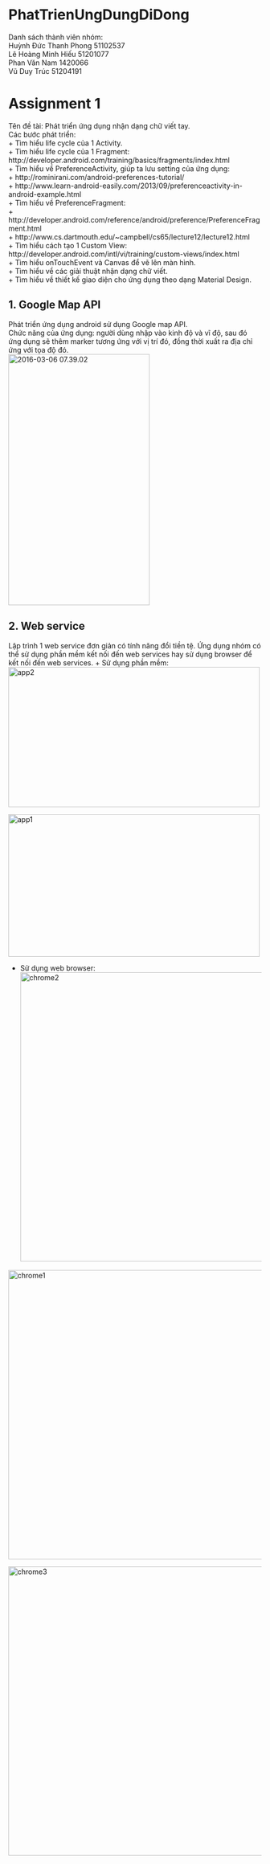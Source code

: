 # PhatTrienUngDungDiDong
Danh sách thành viên nhóm:<br />
Huỳnh Đức Thanh Phong 51102537<br />
Lê Hoàng Minh Hiếu 51201077<br />
Phan Văn Nam 1420066<br />
Vũ Duy Trúc 51204191<br />

<h1>Assignment 1</h1>
Tên đề tài: Phát triển ứng dụng nhận dạng chữ viết tay.<br />
Các bước phát triển: <br />
+ Tìm hiểu life cycle của 1 Activity.<br />
+ Tìm hiểu life cycle của 1 Fragment: http://developer.android.com/training/basics/fragments/index.html <br />
+ Tìm hiểu về PreferenceActivity, giúp ta lưu setting của ứng dụng: <br />
+   http://rominirani.com/android-preferences-tutorial/ <br />
+   http://www.learn-android-easily.com/2013/09/preferenceactivity-in-android-example.html <br />
+ Tìm hiểu về PreferenceFragment: <br />
+   http://developer.android.com/reference/android/preference/PreferenceFragment.html <br />
+   http://www.cs.dartmouth.edu/~campbell/cs65/lecture12/lecture12.html <br />
+ Tìm hiểu cách tạo 1 Custom View: http://developer.android.com/intl/vi/training/custom-views/index.html <br />
+ Tìm hiểu onTouchEvent và Canvas để vẽ lên màn hình.<br />
+ Tìm hiểu về các giải thuật nhận dạng chữ viết.<br />
+ Tìm hiểu về thiết kế giao diện cho ứng dụng theo dạng Material Design.<br />

<h2>1. Google Map API</h2>
Phát triển ứng dụng android sử dụng Google map API. <br />
Chức năng của ứng dụng: người dùng nhập vào kinh độ và vĩ độ, sau đó ứng dụng sẽ thêm marker tương ứng với vị trí đó, đồng thời xuất ra địa chỉ ứng với tọa độ đó. <br />
<a data-flickr-embed="true"  href="https://www.flickr.com/photos/59466970@N04/25454894551/in/dateposted-public/" title="2016-03-06 07.39.02"><img src="https://farm2.staticflickr.com/1710/25454894551_24cc7d15a9.jpg" width="281" height="500" alt="2016-03-06 07.39.02"></a><script async src="//embedr.flickr.com/assets/client-code.js" charset="utf-8"></script>

<h2>2. Web service</h2>
Lập trình 1 web service đơn giản có tính năng đổi tiền tệ.
Ứng dụng nhóm có thể sử dụng phần mềm kết nối đến web services hay sử dụng browser để kết nối đến web services.
+ Sử dụng phần mềm:
<a data-flickr-embed="true"  href="https://www.flickr.com/photos/59466970@N04/25128806264/in/dateposted-public/" title="app2"><img src="https://farm2.staticflickr.com/1673/25128806264_7490958dbe.jpg" width="500" height="279" alt="app2"></a><script async src="//embedr.flickr.com/assets/client-code.js" charset="utf-8"></script>

<a data-flickr-embed="true"  href="https://www.flickr.com/photos/59466970@N04/25128806574/in/dateposted-public/" title="app1"><img src="https://farm2.staticflickr.com/1488/25128806574_df22a29c42.jpg" width="500" height="284" alt="app1"></a><script async src="//embedr.flickr.com/assets/client-code.js" charset="utf-8"></script>
+ Sử dụng web browser:
<a data-flickr-embed="true"  href="https://www.flickr.com/photos/59466970@N04/25759248635/in/dateposted-public/" title="chrome2"><img src="https://farm2.staticflickr.com/1701/25759248635_90dfaf13c3_b.jpg" width="1024" height="576" alt="chrome2"></a><script async src="//embedr.flickr.com/assets/client-code.js" charset="utf-8"></script>

<a data-flickr-embed="true"  href="https://www.flickr.com/photos/59466970@N04/25458548950/in/dateposted-public/" title="chrome1"><img src="https://farm2.staticflickr.com/1462/25458548950_406e624504_b.jpg" width="1024" height="576" alt="chrome1"></a><script async src="//embedr.flickr.com/assets/client-code.js" charset="utf-8"></script>

<a data-flickr-embed="true"  href="https://www.flickr.com/photos/59466970@N04/25638285602/in/dateposted-public/" title="chrome3"><img src="https://farm2.staticflickr.com/1587/25638285602_1ea87e7ec6_b.jpg" width="1024" height="576" alt="chrome3"></a><script async src="//embedr.flickr.com/assets/client-code.js" charset="utf-8"></script>
